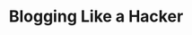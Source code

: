 ---
layout: default
title: Blogging Like a Hacker
history: "<h3>Founder in 1856, Our Agency has over 175 lawyers</h3>
<p>Far far away, behind the word mountains, far from the countries Vokalia and Consonantia, there live the blind texts. Separated they live in Bookmarksgrove right at the coast of the Semantics, a large language ocean.</p>

<p>A small river named Duden flows by their place and supplies it with the necessary regelialia. It is a paradisematic country, in which roasted parts of sentences fly into your mouth.</p>"
---